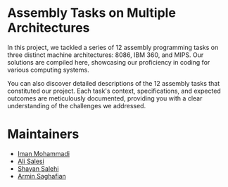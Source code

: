 # Assembly Tasks on Multiple Architectures

In this project, we tackled a series of 12 assembly programming tasks on three distinct machine architectures: 8086, IBM 360, and MIPS. Our solutions are compiled here, showcasing our proficiency in coding for various computing systems.

You can also discover detailed descriptions of the 12 assembly tasks that constituted our project. Each task's context, specifications, and expected outcomes are meticulously documented, providing you with a clear understanding of the challenges we addressed.

# Maintainers
- [Iman Mohammadi](https://github.com/Imanm02)
- [Ali Salesi](https://github.com/AlisaLC)
- [Shayan Salehi](https://github.com/eyepatchss)
- [Armin Saghafian](https://github.com/ArminS1000)